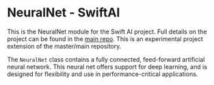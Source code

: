 # NeuralNet - SwiftAI
This is the NeuralNet module for the Swift AI project. Full details on the project can be found in the [main repo](https://github.com/Swift-AI/Swift-AI). This is an experimental project extension of the master/main repository. 

The `NeuralNet` class contains a fully connected, feed-forward artificial neural network. This neural net offers support for deep learning, and is designed for flexibility and use in performance-critical applications.
